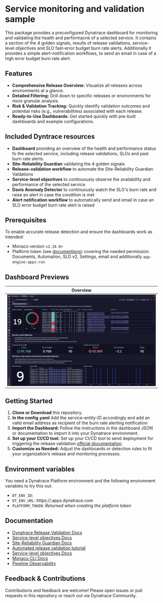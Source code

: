 # Service monitoring and validation sample

This package provides a preconfigured Dynatrace dashboard for monitoring and validating the health and performacne of a selected service.
It contains a section of the 4 golden signals, results of release validations, service-level objectives and SLO fast-error budget burn rate alerts.
Additionally it provides a simple alert-notification workflows, to send an email in case of a high error budget burn rate alert.


## Features

- **Comprehensive Release Overview:** Visualize all releases across environments at a glance.
- **Detailed Filtering:** Drill down to specific releases or environments for more granular analysis.
- **Risk & Validation Tracking:** Quickly identify validation outcomes and potential risks (e.g., vulnerabilities) associated with each release.
- **Ready-to-Use Dashboards:** Get started quickly with pre-built dashboards and example configurations.

## Included Dyntrace resources
- **Dashboard** providing an overview of the health and performance status fo the selected service, including release validations, SLOs and past burn rate alerts.
- **Site-Reliability Guardian** validating the 4 golden signals
- **Release-validation workflow** to automate the Site-Reliability Guardian Valdations
- **Service-level objectives** to continuously observe the availability and performance of the selected service
- **Davis Anomaly Detector** to continuously watch the SLO's burn rate and raise an alert in case the condition is met
- **Alert notification workflow** to automatically send and email in case an SLO error budget burn rate alert is raised


## Prerequisites

To enable accurate release detection and ensure the dashboards work as intended:

- Monaco version `v2.24.0+`
- Platform token (see [documentions](https://docs.dynatrace.com/docs/shortlink/configuration-as-code-create-platform-token)) covering the needed permission: Documents, Automation, SLO v2, Settings, email and additionally `app-engine:apps:run`

## Dashboard Previews

| Overview |
|----------|
| ![Overview Dashboard](images/dashboard.png) |


## Getting Started

1. **Clone or Download** this repository.
2. **In the config.yaml** Add the service-entity-ID accordingly and add an valid email address as recipient of the burn rate alerting notification
2. **Import the Dashboard:** Follow the instructions in the dashboard JSON or documentation to import it into your Dynatrace environment.
3. **Set up your CI/CD tool:** Set up your CI/CD tool to send deployment for triggering the release validation [official documentation](https://docs.dynatrace.com/docs/shortlink/usecase-release-validation).
4. **Customize as Needed:** Adjust the dashboards or detection rules to fit your organization’s release and monitoring processes.

## Environment variables

You need a Dynatrace Platform environment and the following environment variables to try this out:

* `DT_ENV_ID`: <YOUR-DT-ENVIRONMENT-ID>
* `DT_ENV_URL`: https://<YOUR-DT-ENVIRONMENT-ID>.apps.dynatrace.com
* `PLATFORM_TOKEN`: *Returned when creating the platform token*

## Documentation

- [Dynatrace Release Validation Docs](https://docs.dynatrace.com/docs/shortlink/usecase-release-validation)
- [Service-level objectives Docs](https://docs.dynatrace.com/docs/shortlink/slo-overview)
- [Site-Reliability Guardian Docs](https://docs.dynatrace.com/docs/shortlink/slo-overview)
- [Automated release validation tutorial](https://docs.dynatrace.com/docs/shortlink/tutorial-release-validation-automated)
- [Service-level objectives Docs](https://docs.dynatrace.com/docs/shortlink/slo-overview)
- [Monaco CLI Docs](https://docs.dynatrace.com/docs/shortlink/configuration-as-code-monaco)
- [Pipeline Observability](https://docs.dynatrace.com/docs/shortlink/pipeline-observability)

## Feedback & Contributions

Contributions and feedback are welcome! Please open issues or pull requests in this repository or reach out via Dynatrace Community.
